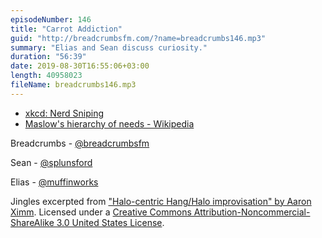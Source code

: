 ```yaml
---
episodeNumber: 146
title: "Carrot Addiction"
guid: "http://breadcrumbsfm.com/?name=breadcrumbs146.mp3"
summary: "Elias and Sean discuss curiosity."
duration: "56:39"
date: 2019-08-30T16:55:06+03:00
length: 40958023
fileName: breadcrumbs146.mp3
---
```


- [xkcd: Nerd Sniping](https://www.xkcd.com/356/)
- [Maslow's hierarchy of needs - Wikipedia](https://en.wikipedia.org/wiki/Maslow%27s_hierarchy_of_needs)

Breadcrumbs - [@breadcrumbsfm](https://twitter.com/breadcrumbsfm)

Sean - [@splunsford](https://twitter.com/splunsford)

Elias - [@muffinworks](https://twitter.com/muffinworks)

Jingles excerpted from ["Halo-centric Hang/Halo improvisation" by Aaron Ximm](http://freemusicarchive.org/music/aaron_ximm/handpans_and_the_hang/). Licensed under a [Creative Commons Attribution-Noncommercial-ShareAlike 3.0 United States License](http://creativecommons.org/licenses/by-nc-sa/3.0/us/).